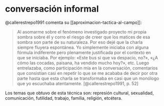 # conversación informal
@callerestrepo1991 comenta su [[aproximacion-tactica-al-campo]]:

>Al asomarme sobre el fenómeno investigado proyecto mi propia sombra sobre él y corro el riesgo de creer que los matices de esa sombra son parte de su naturaleza. Por eso dejé que la charla siempre fluyera espontánea. Yo simplemente iniciaba con alguna fórmula indiferente pero plenamente justificada por el contexto en que se iniciaba. Por ejemplo: «Este bus sí que va despacio, no?», «¿A cómo las cocadas, paisana, ha vendido mucho hoy?», etc. Luego entrelazaba, como participación mía en la conversación, comentarios que consistían casi en repetir lo que se me acababa de decir por otra parte hasta que esta charla se transformaba en casi que un monólogo que yo escuchaba atentamente. [@callerestrepo1991, p. 52]

Los temas que obtuvo de esta técnica son: represión cultural, sexualidad, comunicación, futilidad, trabajo, familia, religión, etcétera.
